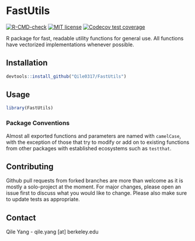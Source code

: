 # FastUtils

<!-- badges: start -->
[![R-CMD-check](https://github.com/Qile0317/FastUtils/actions/workflows/R-CMD-check.yaml/badge.svg)](https://github.com/Qile0317/FastUtils/actions/workflows/R-CMD-check.yaml)
[![MIT license](https://img.shields.io/badge/license-MIT-green.svg)](https://github.com/Qile0317/FastUtils/blob/main/LICENSE.md)
[![Codecov test coverage](https://codecov.io/gh/Qile0317/FastUtils/branch/main/graph/badge.svg)](https://app.codecov.io/gh/Qile0317/FastUtils?branch=main)
<!-- badges: end -->

R package for fast, readable utility functions for general use. All functions have vectorized implementations whenever possible.

## Installation

```R
devtools::install_github("Qile0317/FastUtils")
```

## Usage

```R
library(FastUtils)
```

### Package Conventions

Almost all exported functions and parameters are named with `camelCase`, with the exception of those that try to modify or add on to existing functions from other packages with established ecosystems such as `testthat`.

## Contributing

Github pull requests from forked branches are more than welcome as it is mostly a solo-project at the moment. For major changes, please open an issue first to discuss what you would like to change. Please also make sure to update tests as appropriate.

## Contact

Qile Yang - qile.yang \[at\] berkeley.edu
